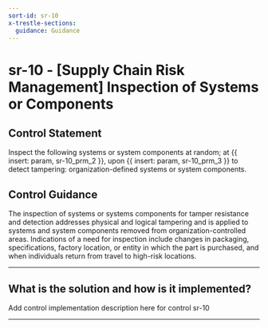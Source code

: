```yaml
---
sort-id: sr-10
x-trestle-sections:
  guidance: Guidance
---
```


# sr-10 - \[Supply Chain Risk Management\] Inspection of Systems or Components

## Control Statement

Inspect the following systems or system components at random; at {{ insert: param, sr-10_prm_2 }}, upon {{ insert: param, sr-10_prm_3 }}  to detect tampering: organization-defined systems or system components.

## Control Guidance

The inspection of systems or systems components for tamper resistance and detection addresses physical and logical tampering and is applied to systems and system components removed from organization-controlled areas. Indications of a need for inspection include changes in packaging, specifications, factory location, or entity in which the part is purchased, and when individuals return from travel to high-risk locations.

______________________________________________________________________

## What is the solution and how is it implemented?

Add control implementation description here for control sr-10

______________________________________________________________________
